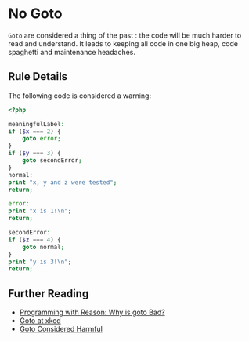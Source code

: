 <!-- Good Practices -->
# No Goto

`Goto` are considered a thing of the past : the code will be much harder to read and understand. It leads to keeping all code in one big heap, code spaghetti and maintenance headaches. 

## Rule Details

The following code is considered a warning:

```php
<?php

meaningfulLabel:
if ($x === 2) {
    goto error;
}
if ($y === 3) {
    goto secondError;
}
normal:
print "x, y and z were tested";
return;

error:
print "x is 1!\n";
return;

secondError:
if ($z === 4) {
	goto normal;
}
print "y is 3!\n";
return;

```


## Further Reading 

* [Programming with Reason: Why is goto Bad?](http://www.drdobbs.com/jvm/programming-with-reason-why-is-goto-bad/228200966)
* [Goto at xkcd](http://xkcd.com/292/)
* [Goto Considered Harmful](http://c2.com/cgi/wiki?GotoConsideredHarmful)

